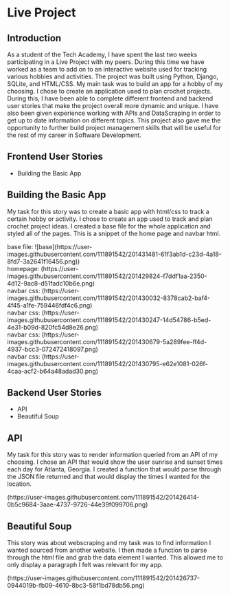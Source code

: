 <h1>Live Project</h1>
<h2>Introduction</h2>
<p>As a student of the Tech Academy, I have spent the last two weeks participating in a Live Project with my peers. During this time we have worked as a team to add on to an interactive website used for tracking various hobbies and activities. The project was built using Python, Django, SQLite, and HTML/CSS. My main task was to build an app for a hobby of my choosing. I chose to create an application used to plan crochet projects. During this, I have been able to complete different frontend and backend user stories that make the project overall more dynamic and unique. I have also been given experience working with APIs and DataScraping in order to get up to date information on different topics. This project also gave me the opportunity to further build project management skills that will be useful for the rest of my career in Software Development.</p>
<h2>Frontend User Stories</h2>
<ul>
<li>Building the Basic App</li>
</ul>
<h2>Building the Basic App</h2>
<p>My task for this story was to create a basic app with html/css to track a certain hobby or activity. I chose to create an app used to track and plan crochet project ideas. I created a base file for the whole application and styled all of the pages. This is a snippet of the home page and navbar html.</p>
base file: ![base](https://user-images.githubusercontent.com/111891542/201431481-61f3ab1d-c23d-4a18-8fd7-3a2641f16456.png))<br>
homepage: (https://user-images.githubusercontent.com/111891542/201429824-f7ddf1aa-2350-4d12-9ac8-d51fadc10b6e.png)<br>
navbar css: (https://user-images.githubusercontent.com/111891542/201430032-8378cab2-baf4-4f45-a1fe-759446fdf4c6.png)<br>
navbar css: (https://user-images.githubusercontent.com/111891542/201430247-14d54786-b5ed-4e31-b09d-820fc54d8e26.png)<br>
navbar css: (https://user-images.githubusercontent.com/111891542/201430679-5a289fee-ff4d-4937-bcc3-072472418097.png)<br>
navbar css: (https://user-images.githubusercontent.com/111891542/201430795-e62e1081-026f-4caa-acf2-b64a48adad30.png)

<h2>Backend User Stories</h2>
<ul>
<li>API</li>
<li>Beautiful Soup</li>
</ul>
<h2>API</h2>
<p>My task for this story was to render information queried from an API of my choosing. I chose an API that would show the user sunrise and sunset times each day for Atlanta, Georgia. I created a function that would parse through the JSON file returned and that would display the times I wanted for the location.</p>
(https://user-images.githubusercontent.com/111891542/201426414-0b5c9684-3aae-4737-9726-44e39f099706.png)
<h2>Beautiful Soup</h2>
<p>This story was about webscraping and my task was to find information I wanted sourced from another website. I then made a function to parse through the html file and grab the data element I wanted. This allowed me to only display a paragraph I felt was relevant for my app.</p>
(https://user-images.githubusercontent.com/111891542/201426737-0944019b-fb09-4610-8bc3-58f1bd78db56.png)
